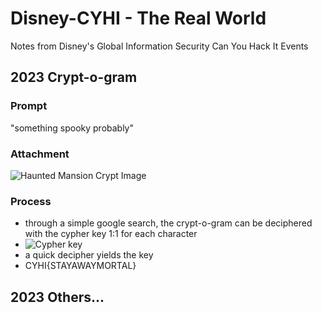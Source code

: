 # Disney-CYHI - The Real World
Notes from Disney's Global Information Security Can You Hack It Events

## 2023 Crypt-o-gram
### Prompt
"something spooky probably"
### Attachment
![Haunted Mansion Crypt Image](9354b3d60e82.png)
### Process
* through a simple google search, the crypt-o-gram can be deciphered with the cypher key 1:1 for each character
* ![Cypher key](haunted-mansion-cryptogram-key-550x487.jpg)
* a quick decipher yields the key
* CYHI{STAYAWAYMORTAL}

## 2023 Others...